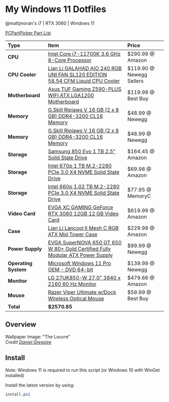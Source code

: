 # My Windows 11 Dotfiles

@mattjmoran's i7 | RTX 3060 | Windows 11

[PCPartPicker Part List](https://pcpartpicker.com/list/nbKzwc)

Type|Item|Price
:----|:----|:----
**CPU** | [Intel Core i7-11700K 3.6 GHz 8-Core Processor](https://pcpartpicker.com/product/VW3gXL/intel-core-i7-11700k-36-ghz-8-core-processor-bx8070811700k) | $290.99 @ Amazon
**CPU Cooler** | [Lian Li GALAHAD AIO 240 RGB UNI FAN SL120 EDITION 58.54 CFM Liquid CPU Cooler](https://pcpartpicker.com/product/Mdt9TW/lian-li-galahad-aio-240-rgb-uni-fan-sl120-edition-5854-cfm-liquid-cpu-cooler-ga-240sla) | $119.90 @ Newegg Sellers
**Motherboard** | [Asus TUF Gaming Z590-PLUS WIFI ATX LGA1200 Motherboard](https://pcpartpicker.com/product/hD8bt6/asus-tuf-gaming-z590-plus-wifi-atx-lga1200-motherboard-tuf-gaming-z590-plus-wifi) | $119.99 @ Best Buy
**Memory** | [G.Skill Ripjaws V 16 GB (2 x 8 GB) DDR4-3200 CL16 Memory](https://pcpartpicker.com/product/Cf98TW/gskill-ripjaws-v-series-16-gb-2-x-8-gb-ddr4-3200-cl16-memory-f4-3200c16d-16gvkb) | $48.99 @ Newegg
**Memory** | [G.Skill Ripjaws V 16 GB (2 x 8 GB) DDR4-3200 CL16 Memory](https://pcpartpicker.com/product/Cf98TW/gskill-ripjaws-v-series-16-gb-2-x-8-gb-ddr4-3200-cl16-memory-f4-3200c16d-16gvkb) | $48.99 @ Newegg
**Storage** | [Samsung 850 Evo 1 TB 2.5" Solid State Drive](https://pcpartpicker.com/product/RbvZxr/samsung-internal-hard-drive-mz75e1t0bam) | $164.45 @ Amazon
**Storage** | [Intel 670p 1 TB M.2-2280 PCIe 3.0 X4 NVME Solid State Drive](https://pcpartpicker.com/product/r4C48d/intel-670p-1-tb-m2-2280-nvme-solid-state-drive-ssdpeknu010tzx1) | $69.98 @ Amazon
**Storage** | [Intel 660p 1.02 TB M.2-2280 PCIe 3.0 X4 NVME Solid State Drive](https://pcpartpicker.com/product/9nhKHx/intel-660p-series-1tb-m2-2280-solid-state-drive-ssdpeknw010t8x1) | $77.95 @ MemoryC
**Video Card** | [EVGA XC GAMING GeForce RTX 3060 12GB 12 GB Video Card](https://pcpartpicker.com/product/LpbTwP/evga-geforce-rtx-3060-12-gb-xc-gaming-video-card-12g-p5-3657-kr) | $619.99 @ Amazon
**Case** | [Lian Li Lancool II Mesh C RGB ATX Mid Tower Case](https://pcpartpicker.com/product/vs2WGX/lian-li-lancool-ii-mesh-c-rgb-atx-mid-tower-case-lancool-ii-mesh-c-rgb-s) | $229.99 @ Amazon
**Power Supply** | [EVGA SuperNOVA 650 GT 650 W 80+ Gold Certified Fully Modular ATX Power Supply](https://pcpartpicker.com/product/49VG3C/evga-supernova-650-gt-650-w-80-gold-certified-fully-modular-atx-power-supply-220-gt-0650-y1) | $99.99 @ Newegg
**Operating System** | [Microsoft Windows 11 Pro OEM - DVD 64-bit](https://pcpartpicker.com/product/yjbTwP/microsoft-windows-11-pro-oem-dvd-64-bit-fqc-10529) | $139.99 @ Newegg
**Monitor** | [LG 27UK850-W 27.0" 3840 x 2160 60 Hz Monitor](https://pcpartpicker.com/product/K2WfrH/lg-27uk850-w-270-3840x2160-60hz-monitor-27uk850-w) | $479.66 @ Amazon
**Mouse** | [Razer Viper Ultimate w/Dock Wireless Optical Mouse](https://pcpartpicker.com/product/V6QfrH/razer-viper-ultimate-wdock-wireless-optical-mouse-rz01-03050100-r3u1) | $59.99 @ Best Buy
 | **Total** | **$2570.85**

## Overview

Wallpaper Image: "The Louvre"  
*Credit [Daniel Gregoire](https://unsplash.com/photos/N7dsOPLDk9I)*  

## Install

*Note:* Windows 11 is required to run this script (or Windows 10 with WinGet installed)

Install the latest version by using:

```ps1
install.ps1
```

